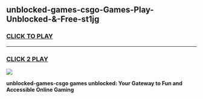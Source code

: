
## unblocked-games-csgo-Games-Play-Unblocked-&-Free-st1jg
<h3>
<a href="https://premium76.site?title=unblocked-games-csgo&ref=24A">CLICK TO PLAY</a></h3>
<hr>

<h3>
<a href="https://premium76.site?title=unblocked-games-csgo&ref=24A">CLICK 2 PLAY</a>
  
</h3>

<a href="https://premium76.site?title=unblocked-games-csgo&ref=24A"><img src="https://clearcache.store/games.png"></a>


**unblocked-games-csgo games unblocked: Your Gateway to Fun and Accessible Online Gaming**
